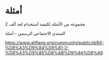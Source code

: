 # أمثلة

مجموعة من الأمثلة لكيفية أستخدام لغة ألف 2

المنتدى الاجتماعي الرسمي - أمثلة

https://www.aliflang.org/community/public/d/84-%D8%A3%D9%84%D9%81-2-%D8%A3%D9%85%D8%AB%D9%84%D8%A9
